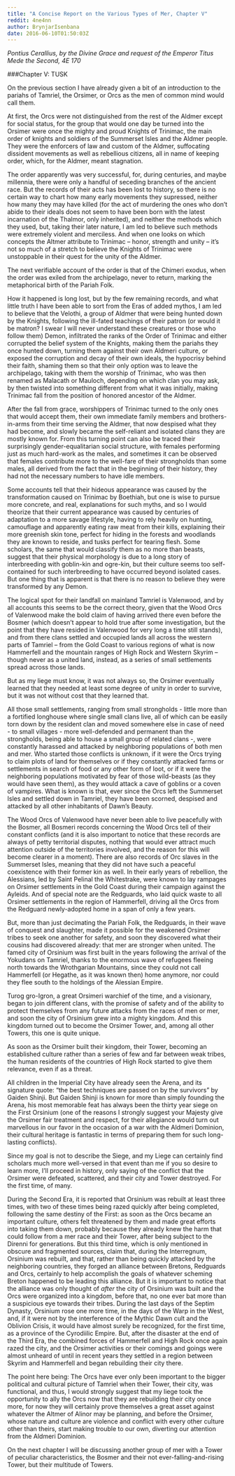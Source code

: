 ```yaml
---
title: "A Concise Report on the Various Types of Mer, Chapter V"
reddit: 4ne4nn
author: BrynjarIsenbana
date: 2016-06-10T01:50:03Z
---
```


*Pontius Cerallius, by the Divine Grace and request of the Emperor Titus Mede the Second, 4E 170*

###Chapter V: TUSK

On the previous section I have already given a bit of an introduction to the pariahs of Tamriel, the Orsimer, or Orcs as the men of common mind would call them.

At first, the Orcs were not distinguished from the rest of the Aldmer except for social status, for the group that would one day be turned into the Orsimer were once the mighty and proud Knights of Trinimac, the main order of knights and soldiers of the Summerset Isles and the Aldmer people. They were the enforcers of law and custom of the Aldmer, suffocating dissident movements as well as rebellious citizens, all in name of keeping order, which, for the Aldmer, meant stagnation.

The order apparently was very successful, for, during centuries, and maybe millennia, there were only a handful of seceding branches of the ancient race. But the records of their acts has been lost to history, so there is no certain way to chart how many early movements they supressed, neither how many they may have killed (for the act of murdering the ones who don’t abide to their ideals does not seem to have been born with the latest incarnation of the Thalmor, only inherited), and neither the methods which they used, but, taking their later nature, I am led to believe such methods were extremely violent and merciless. And when one looks on which concepts the Altmer attribute to Trinimac – honor, strength and unity – it’s not so much of a stretch to believe the Knights of Trinimac were unstoppable in their quest for the unity of the Aldmer.

The next verifiable account of the order is that of the Chimeri exodus, when the order was exiled from the archipelago, never to return, marking the metaphorical birth of the Pariah Folk.

How it happened is long lost, but by the few remaining records, and what little truth I have been able to sort from the Eras of added mythos, I am led to believe that the Velothi, a group of Aldmer that were being hunted down by the Knights, following the ill-fated teachings of their patron (or would it be matron? I swear I will never understand these creatures or those who follow them) Demon, infiltrated the ranks of the Order of Trinimac and either corrupted the belief system of the Knights, making them the pariahs they once hunted down, turning them against their own Aldmeri culture, or exposed the corruption and decay of their own ideals, the hypocrisy behind their faith, shaming them so that their only option was to leave the archipelago, taking with them the worship of Trinimac, who was then renamed as Malacath or Mauloch, depending on which clan you may ask, by then twisted into something different from what it was initially, making Trinimac fall from the position of honored ancestor of the Aldmer.

After the fall from grace, worshippers of Trinimac turned to the only ones that would accept them, their own immediate family members and brothers-in-arms from their time serving the Aldmer, that now despised what they had become, and slowly became the self-reliant and isolated clans they are mostly known for. From this turning point can also be traced their surprisingly gender-equalitarian social structure, with females performing just as much hard-work as the males, and sometimes it can be observed that females contribute more to the well-fare of their strongholds than some males, all derived from the fact that in the beginning of their history, they had not the necessary numbers to have idle members.

Some accounts tell that their hideous appearance was caused by the transformation caused on Trinimac by Boethiah, but one is wise to pursue more concrete, and real, explanations for such myths, and so I would theorize that their current appearance was caused by centuries of adaptation to a more savage lifestyle, having to rely heavily on hunting, camouflage and apparently eating raw meat from their kills, explaining their more greenish skin tone, perfect for hiding in the forests and woodlands they are known to reside, and tusks perfect for tearing flesh. Some scholars, the same that would classify them as no more than beasts, suggest that their physical morphology is due to a long story of interbreeding with goblin-kin and ogre-kin, but their culture seems too self-contained for such interbreeding to have occurred beyond isolated cases. But one thing that is apparent is that there is no reason to believe they were transformed by any Demon.

The logical spot for their landfall on mainland Tamriel is Valenwood, and by all accounts this seems to be the correct theory, given that the Wood Orcs of Valenwood make the bold claim of having arrived there even before the Bosmer (which doesn’t appear to hold true after some investigation, but the point that they have resided in Valenwood for very long a time still stands), and from there clans settled and occupied lands all across the western parts of Tamriel – from the Gold Coast to various regions of what is now Hammerfell and the mountain ranges of High Rock and Western Skyrim – though never as a united land, instead, as a series of small settlements spread across those lands.

But as my liege must know, it was not always so, the Orsimer eventually learned that they needed at least some degree of unity in order to survive, but it was not without cost that they learned that.

All those small settlements, ranging from small strongholds - little more than a fortified longhouse where single small clans live, all of which can be easily torn down by the resident clan and moved somewhere else in case of need - to small villages - more well-defended and permanent than the strongholds, being able to house a small group of related clans -, were constantly harassed and attacked by neighboring populations of both men and mer. Who started those conflicts is unknown, if it were the Orcs trying to claim plots of land for themselves or if they constantly attacked farms or settlements in search of food or any other form of loot, or if it were the neighboring populations motivated by fear of those wild-beasts (as they would have seen them), as they would attack a cave of goblins or a coven of vampires. What is known is that, ever since the Orcs left the Summerset Isles and settled down in Tamriel, they have been scorned, despised and attacked by all other inhabitants of Dawn’s Beauty.

The Wood Orcs of Valenwood have never been able to live peacefully with the Bosmer, all Bosmeri records concerning the Wood Orcs tell of their constant conflicts (and it is also important to notice that these records are always of petty territorial disputes, nothing that would ever attract much attention outside of the territories involved, and the reason for this will become clearer in a moment). There are also records of Orc slaves in the Summerset Isles, meaning that they did not have such a peaceful coexistence with their former kin as well. In their early years of rebellion, the Alessians, led by Saint Pelinal the Whitestrake, were known to lay rampages on Orsimer settlements in the Gold Coast during their campaign against the Ayleids. And of special note are the Redguards, who laid quick waste to all Orsimer settlements in the region of Hammerfell, driving all the Orcs from the Redguard newly-adopted home in a span of only a few years.

But, more than just decimating the Pariah Folk, the Redguards, in their wave of conquest and slaughter, made it possible for the weakened Orsimer tribes to seek one another for safety, and soon they discovered what their cousins had discovered already: that mer are stronger when united. The famed city of Orsinium was first built in the years following the arrival of the Yokudans on Tamriel, thanks to the enormous wave of refugees fleeing north towards the Wrothgarian Mountains, since they could not call Hammerfell (or Hegathe, as it was known then) home anymore, nor could they flee south to the holdings of the Alessian Empire.

Turog gro-Igron, a great Orsimeri warchief of the time, and a visionary, began to join different clans, with the promise of safety and of the ability to protect themselves from any future attacks from the races of men or mer, and soon the city of Orsinium grew into a mighty kingdom. And this kingdom turned out to become the Orsimer Tower, and, among all other Towers, this one is quite unique.

As soon as the Orsimer built their kingdom, their Tower, becoming an established culture rather than a series of few and far between weak tribes, the human residents of the countries of High Rock started to give them relevance, even if as a threat.

All children in the Imperial City have already seen the Arena, and its signature quote: “the best techniques are passed on by the survivors” by Gaiden Shinji. But Gaiden Shinji is known for more than simply founding the Arena, his most memorable feat has always been the thirty year siege on the First Orsinium (one of the reasons I strongly suggest your Majesty give the Orsimer fair treatment and respect, for their allegiance would turn out marvellous in our favor in the occasion of a war with the Aldmeri Dominion, their cultural heritage is fantastic in terms of preparing them for such long-lasting conflicts).

Since my goal is not to describe the Siege, and my Liege can certainly find scholars much more well-versed in that event than me if you so desire to learn more, I’ll proceed in history, only saying of the conflict that the Orsimer were defeated, scattered, and their city and Tower destroyed. For the first time, of many.

During the Second Era, it is reported that Orsinium was rebuilt at least three times, with two of these times being razed quickly after being completed, following the same destiny of the First: as soon as the Orcs became an important culture, others felt threatened by them and made great efforts into taking them down, probably because they already knew the harm that could follow from a mer race and their Tower, after being subject to the Direnni for generations. But this third time, which is only mentioned in obscure and fragmented sources, claim that, during the Interregnum, Orsinium was rebuilt, and that, rather than being quickly attacked by the neighboring countries, they forged an alliance between Bretons, Redguards and Orcs, certainly to help accomplish the goals of whatever scheming Breton happened to be leading this alliance. But it is important to notice that the alliance was only thought of *after* the city of Orsinium was built and the Orcs were organized into a kingdom, before that, no one ever bat more than a suspicious eye towards their tribes. During the last days of the Septim Dynasty, Orsinium rose one more time, in the days of the Warp in the West, and, if it were not by the interference of the Mythic Dawn cult and the Oblivion Crisis, it would have almost surely be recognized, for the first time, as a province of the Cyrodiilic Empire. But, after the disaster at the end of the Third Era, the combined forces of Hammerfell and High Rock once again razed the city, and the Orsimer activities or their comings and goings were almost unheard of until in recent years they settled in a region between Skyrim and Hammerfell and began rebuilding their city there.

The point here being: The Orcs have ever only been important to the bigger political and cultural picture of Tamriel when their Tower, their city, was functional, and thus, I would strongly suggest that my liege took the opportunity to ally the Orcs now that they are rebuilding their city once more, for now they will certainly prove themselves a great asset against whatever the Altmer of Alinor may be planning, and before the Orsimer, whose nature and culture are violence and conflict with every other culture other than theirs, start making trouble to our own, diverting our attention from the Aldmeri Dominion.

On the next chapter I will be discussing another group of mer with a Tower of peculiar characteristics, the Bosmer and their not ever-falling-and-rising Tower, but their multitude of Towers.
